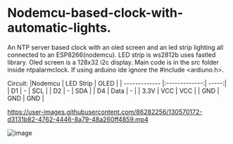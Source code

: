 # Nodemcu-based-clock-with-automatic-lights.
An NTP server based clock with an oled screen and an led strip lighting all connected to an ESP8266(nodemcu).
LED strip is ws2812b uses fastled library.
Oled screen is a 128x32 i2c display.
Main code is in the src folder inside ntpalarmclock.
If using arduino ide ignore the #include <ardiuno.h>. 

Circuit:
|Nodemcu        | LED Strip     | OLED  |
| ------------- |:-------------:| -----:|
| D1            |     -         |  SCL  |
| D2            |     -         |  SDA  |
| D4            |   Data        |   -   | 
| 3.3V          |   VCC         |  VCC  |
| GND           |   GND         |  GND  | 


https://user-images.githubusercontent.com/86282256/130570172-d3131b82-4762-4446-8a79-48a260ff4859.mp4

![image](https://user-images.githubusercontent.com/86282256/132282694-3acdc04e-8193-4aa5-b7a8-0e761b869f92.png)

